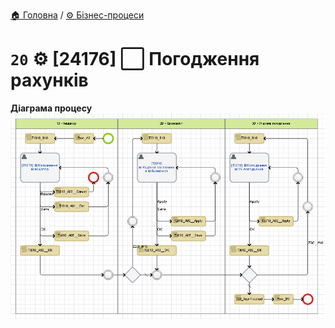 ﻿[🏠 Головна](../../../README.MD) / [⚙️ Бізнес-процеси](../../README.MD) 

# `20` ⚙️ [24176] ⬜ Погодження рахунків

**Діаграма процесу**  
![Діаграма процесу](./Pictures/ProcDiagram.png)